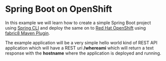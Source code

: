 # Spring Boot on OpenShift

In this example we will learn how to create a simple Spring Boot project using [Spring CLI](https://docs.spring.io/spring-boot/docs/current/reference/html/getting-started-installing-spring-boot.html#getting-started-installing-the-cli) and deploy the same on to [Red Hat OpenShift](https://www.openshift.com/) using [fabric8 Maven Plugin](https://maven.fabric8.io).

The example application will be a very simple hello world kind of REST API application which will have a REST uri **/whereami** which will return a text response with the **hostname** where the application is deployed and running.